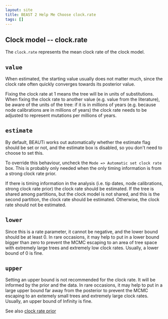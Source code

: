 ```yaml
---
layout: site
title: BEAST 2 Help Me Choose clock.rate
tags: []
---
```


## Clock model -- clock.rate

The `clock.rate` represents the mean clock rate of the clock model.

## `value`

When estimated, the starting value usually does not matter much, since the clock rate often quickly converges towards its posterior value.

Fixing the clock rate at 1 means the tree will be in units of substitutions.
When fixing the clock rate to another value (e.g. value from the literature), be aware of the units of the tree: if it is in millions of years (e.g. because node calibrations are in millions of years) the clock rate needs to be adjusted to represent mutations per millions of years.

## `estimate`

By default, BEAUTi works out automatically whether the estimate flag should be set or not, and the estimate box is disabled, so you don't need to choose to set this.

To override this behaviour, uncheck the `Mode => Automatic set clock rate` box. 
This is probably only needed when the only timing information is from a strong clock rate prior.

If there is timing information in the analysis (i.e. tip dates, node calibrations, strong clock rate prior) the clock rate should be estimated.
If the tree is shared among partitions, but the clock model is not shared, and this is the second partition, the clock rate should be estimated.
Otherwise, the clock rate should not be estimated.

## `lower`

Since this is a rate parameter, it cannot be negative, and the lower bound should be at least 0.
In rare occasions, it may help to put in a lower bound bigger than zero to prevent the MCMC escaping to an area of tree space with extremely large trees and extremely low clock rates.
Usually, a lower bound of 0 is fine.

## `upper`

Setting an upper bound is not recommended for the clock rate. 
It will be informed by the prior and the data.
In rare occasions, it may help to put in a large upper bound far away from the posterior to prevent the MCMC escaping to an extemely small trees and extremely large clock rates.
Usually, an upper bound of Infinity is fine.



See also [clock rate prior](/ClockPrior/index/)